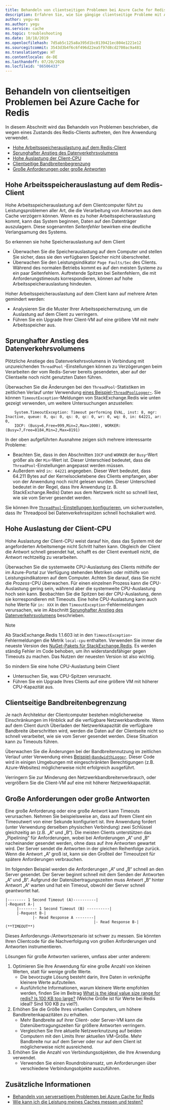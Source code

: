 ```yaml
---
title: Behandeln von clientseitigen Problemen bei Azure Cache for Redis
description: Erfahren Sie, wie Sie gängige clientseitige Probleme mit Azure Cache for Redis lösen, zum Beispiel hohe Arbeitsspeicherauslastung des Redis-Clients, sprunghafter Anstieg des Datenverkehrsvolumen, hohe CPU-Auslastung, eingeschränkte Bandbreite, umfangreiche Anforderungen oder umfangreiche Antworten.
author: yegu-ms
ms.author: yegu
ms.service: cache
ms.topic: troubleshooting
ms.date: 10/18/2019
ms.openlocfilehash: 7d5ab5c125a8a395d1bc0139421ec804e1221e12
ms.sourcegitcommit: 3543d3b4f6c6f496d22ea5f97d8cd2700ac9a481
ms.translationtype: HT
ms.contentlocale: de-DE
ms.lasthandoff: 07/20/2020
ms.locfileid: "86506433"
---
```

# <a name="troubleshoot-azure-cache-for-redis-client-side-issues"></a>Behandeln von clientseitigen Problemen bei Azure Cache for Redis

In diesem Abschnitt wird das Behandeln von Problemen beschrieben, die wegen eines Zustands des Redis-Clients auftreten, den Ihre Anwendung verwendet.

- [Hohe Arbeitsspeicherauslastung auf dem Redis-Client](#memory-pressure-on-redis-client)
- [Sprunghafter Anstieg des Datenverkehrsvolumens](#traffic-burst)
- [Hohe Auslastung der Client-CPU](#high-client-cpu-usage)
- [Clientseitige Bandbreitenbegrenzung](#client-side-bandwidth-limitation)
- [Große Anforderungen oder große Antworten](#large-request-or-response-size)

## <a name="memory-pressure-on-redis-client"></a>Hohe Arbeitsspeicherauslastung auf dem Redis-Client

Hohe Arbeitsspeicherauslastung auf dem Clientcomputer führt zu Leistungsproblemen aller Art, die die Verarbeitung von Antworten aus dem Cache verzögern können. Wenn es zu hoher Arbeitsspeicherauslastung kommt, kann das System beginnen, Daten auf den Datenträger auszulagern. Diese sogenannten _Seitenfehler_ bewirken eine deutliche Verlangsamung des Systems.

So erkennen sie hohe Speicherauslastung auf dem Client

- Überwachen Sie die Speicherauslastung auf dem Computer und stellen Sie sicher, dass sie den verfügbaren Speicher nicht überschreitet.
- Überwachen Sie den Leistungsindikator `Page Faults/Sec` des Clients. Während des normalen Betriebs kommt es auf den meisten Systeme zu ein paar Seitenfehlern. Auftretende Spitzen bei Seitenfehlern, die mit Anforderungstimeouts korrespondieren, können auf hohe Arbeitsspeicherauslastung hindeuten.

Hoher Arbeitsspeicherauslastung auf dem Client kann auf mehrere Arten gemindert werden:

- Analysieren Sie die Muster Ihrer Arbeitsspeichernutzung, um die Auslastung auf dem Client zu verringern.
- Führen Sie ein Upgrade Ihrer Client-VM auf eine größere VM mit mehr Arbeitsspeicher aus.

## <a name="traffic-burst"></a>Sprunghafter Anstieg des Datenverkehrsvolumens

Plötzliche Anstiege des Datenverkehrsvolumens in Verbindung mit unzureichenden `ThreadPool` -Einstellungen können zu Verzögerungen beim Verarbeiten der vom Redis-Server bereits gesendeten, aber auf der Clientseite noch nicht genutzten Daten führen.

Überwachen Sie die Änderungen bei den `ThreadPool`-Statistiken im zeitlichen Verlauf unter Verwendung [eines Beispiel-`ThreadPoolLogger`-](https://github.com/JonCole/SampleCode/blob/master/ThreadPoolMonitor/ThreadPoolLogger.cs). Sie können `TimeoutException`-Meldungen von StackExchange.Redis wie unten gezeigt verwenden, um weitere Untersuchungen anzustellen:

```output
    System.TimeoutException: Timeout performing EVAL, inst: 8, mgr: Inactive, queue: 0, qu: 0, qs: 0, qc: 0, wr: 0, wq: 0, in: 64221, ar: 0,
    IOCP: (Busy=6,Free=999,Min=2,Max=1000), WORKER: (Busy=7,Free=8184,Min=2,Max=8191)
```

In der oben aufgeführten Ausnahme zeigen sich mehrere interessante Probleme:

- Beachten Sie, dass in den Abschnitten `IOCP` und `WORKER` der `Busy`-Wert größer als der `Min`-Wert ist. Dieser Unterschied bedeutet, dass die `ThreadPool`-Einstellungen angepasst werden müssen.
- Außerdem wird `in: 64221` angegeben. Dieser Wert bedeutet, dass 64.211 Bytes auf der Kernelsocketebene des Clients empfangen, aber von der Anwendung noch nicht gelesen wurden. Dieser Unterschied bedeutet in der Regel, dass Ihre Anwendung (z. B. StackExchange.Redis) Daten aus dem Netzwerk nicht so schnell liest, wie sie vom Server gesendet werden.

Sie können Ihre [`ThreadPool`-Einstellungen konfigurieren](cache-faq.md#important-details-about-threadpool-growth), um sicherzustellen, dass Ihr Threadpool bei Datenverkehrsspitzen schnell hochskaliert wird.

## <a name="high-client-cpu-usage"></a>Hohe Auslastung der Client-CPU

Hohe Auslastung der Client-CPU weist darauf hin, dass das System mit der angeforderten Arbeitsmenge nicht Schritt halten kann. Obgleich der Client die Antwort schnell gesendet hat, schafft es der Client eventuell nicht, die Antwort rechtzeitig zu verarbeiten.

Überwachen Sie die systemweite CPU-Auslastung des Clients mithilfe der im Azure-Portal zur Verfügung stehenden Metriken oder mithilfe von Leistungsindikatoren auf dem Computer. Achten Sie darauf, dass Sie nicht die *Prozess*-CPU überwachen. Für einen einzelnen Prozess kann die CPU-Auslastung gering sein, während aber die systemweite CPU-Auslastung hoch sein kann. Beobachten Sie die Spitzen bei der CPU-Auslastung, denn sie korrespondieren mit Timeouts. Eine hohe CPU-Auslastung kann auch hohe Werte für `in: XXX` in den `TimeoutException`-Fehlermeldungen verursachen, wie im Abschnitt [Sprunghafter Anstieg des Datenverkehrsvolumens](#traffic-burst) beschrieben.

> [!NOTE]
> Ab StackExchange.Redis 1.1.603 ist in den `TimeoutException`-Fehlermeldungen die Metrik `local-cpu` enthalten. Verwenden Sie immer die neueste Version des [NuGet-Pakets für StackExchange.Redis](https://www.nuget.org/packages/StackExchange.Redis/). Es werden ständig Fehler im Code behoben, um ihn widerstandsfähiger gegen Timeouts zu machen. Das Nutzen der neuesten Version ist also wichtig.
>

So mindern Sie eine hohe CPU-Auslastung beim Client

- Untersuchen Sie, was CPU-Spitzen verursacht.
- Führen Sie ein Upgrade Ihres Clients auf eine größere VM mit höherer CPU-Kapazität aus.

## <a name="client-side-bandwidth-limitation"></a>Clientseitige Bandbreitenbegrenzung

Je nach Architektur der Clientcomputer bestehen möglicherweise Einschränkungen im Hinblick auf die verfügbare Netzwerkbandbreite. Wenn auf dem Client durch Überladen der Netzwerkkapazität die verfügbare Bandbreite überschritten wird, werden die Daten auf der Clientseite nicht so schnell verarbeitet, wie sie vom Server gesendet werden. Diese Situation kann zu Timeouts führen.

Überwachen Sie die Änderungen bei der Bandbreitennutzung im zeitlichen Verlauf unter Verwendung eines [Beispiel-`BandwidthLogger`](https://github.com/JonCole/SampleCode/blob/master/BandWidthMonitor/BandwidthLogger.cs). Dieser Code wird in einigen Umgebungen mit eingeschränkten Berechtigungen (z.B. Azure-Websites) möglicherweise nicht erfolgreich ausgeführt.

Verringern Sie zur Minderung den Netzwerkbandbreitenverbrauch, oder vergrößern Sie die Client-VM auf eine mit höherer Netzwerkkapazität.

## <a name="large-request-or-response-size"></a>Große Anforderungen oder große Antworten

Eine große Anforderung oder eine große Antwort kann Timeouts verursachen. Nehmen Sie beispielsweise an, dass auf Ihrem Client ein Timeoutwert von einer Sekunde konfiguriert ist. Ihre Anwendung fordert (unter Verwendung derselben physischen Verbindung) zwei Schlüssel gleichzeitig an (z.B. „A“ und „B“). Die meisten Clients unterstützen das „Pipelining“ für Anforderungen, wobei bei Anforderungen „A“ und „B“ nacheinander gesendet werden, ohne dass auf ihre Antworten gewartet wird. Der Server sendet die Antworten in der gleichen Reihenfolge zurück. Wenn die Antwort „A“ groß ist, kann sie den Großteil der Timeoutzeit für spätere Anforderungen verbrauchen.

Im folgenden Beispiel werden die Anforderungen „A“ und „B“ schnell an den Server gesendet. Der Server beginnt schnell mit dem Senden der Antworten „A“ und „B“. Aufgrund der Datenübertragungszeiten muss Antwort „B“ hinter Antwort „A“ warten und hat ein Timeout, obwohl der Server schnell geantwortet hat.

```console
|-------- 1 Second Timeout (A)----------|
|-Request A-|
     |-------- 1 Second Timeout (B) ----------|
     |-Request B-|
            |- Read Response A --------|
                                       |- Read Response B-| (**TIMEOUT**)
```

Dieses Anforderungs-/Antwortszenario ist schwer zu messen. Sie könnten Ihren Clientcode für die Nachverfolgung von großen Anforderungen und Antworten instrumentieren.

Lösungen für große Antworten variieren, umfass aber unter anderem:

1. Optimieren Sie Ihre Anwendung für eine große Anzahl von kleinen Werten, statt für wenige große Werte.
    - Die bevorzugte Lösung besteht darin, Ihre Daten in verknüpfte kleinere Werte aufzuteilen.
    - Ausführliche Informationen, warum kleinere Werte empfohlen werden, finden Sie im Beitrag [What is the ideal value size range for redis? Is 100 KB too large?](https://groups.google.com/forum/#!searchin/redis-db/size/redis-db/n7aa2A4DZDs/3OeEPHSQBAAJ) (Welche Größe ist für Werte bei Redis ideal? Sind 100 KB zu viel?).
1. Erhöhen Sie die Größe Ihres virtuellen Computers, um höhere Bandbreitenkapazitäten zu erhalten.
    - Mehr Bandbreite auf ihrer Client- oder Server-VM kann die Datenübertragungszeiten für größere Antworten verringern.
    - Vergleichen Sie Ihre aktuelle Netzwerknutzung auf beiden Computern mit den Limits Ihrer aktuellen VM-Größe. Mehr Bandbreite nur auf dem Server oder nur auf dem Client ist möglicherweise nicht ausreichend.
1. Erhöhen Sie die Anzahl von Verbindungsobjekten, die Ihre Anwendung verwendet.
    - Verwenden Sie einen Roundrobinansatz, um Anforderungen über verschiedene Verbindungsobjekte auszuführen.

## <a name="additional-information"></a>Zusätzliche Informationen

- [Behandeln von serverseitigen Problemen bei Azure Cache for Redis](cache-troubleshoot-server.md)
- [Wie kann ich die Leistung meines Caches messen und testen?](cache-faq.md#how-can-i-benchmark-and-test-the-performance-of-my-cache)

